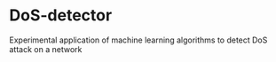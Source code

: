 # DoS-detector
Experimental application of machine learning algorithms to detect DoS attack on a network
